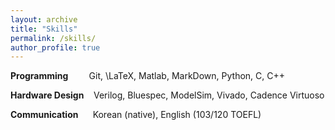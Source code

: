```yaml
---
layout: archive
title: "Skills"
permalink: /skills/
author_profile: true
---
```

**Programming**
$\hspace{20pt}$  Git, \LaTeX, Matlab, MarkDown, Python, C, C++  

**Hardware Design**
$\hspace{5pt}$  Verilog, Bluespec, ModelSim, Vivado, Cadence Virtuoso  

**Communication**
$\hspace{11pt}$ Korean (native), English (103/120 TOEFL)  

